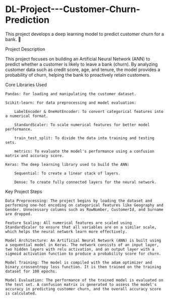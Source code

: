 # DL-Project---Customer-Churn-Prediction

This project develops a deep learning model to predict customer churn for a bank. 🏦

Project Description

This project focuses on building an Artificial Neural Network (ANN) to predict whether a customer is likely to leave a bank (churn). By analyzing customer data such as credit score, age, and tenure, the model provides a probability of churn, helping the bank to proactively retain customers.

Core Libraries Used

    Pandas: For loading and manipulating the customer dataset.

    Scikit-learn: For data preprocessing and model evaluation:

        LabelEncoder & OneHotEncoder: To convert categorical features into a numerical format.

        StandardScaler: To scale numerical features for better model performance.

        train_test_split: To divide the data into training and testing sets.

        metrics: To evaluate the model's performance using a confusion matrix and accuracy score.

    Keras: The deep learning library used to build the ANN:

        Sequential: To create a linear stack of layers.

        Dense: To create fully connected layers for the neural network.

Key Project Steps

    Data Preprocessing: The project begins by loading the dataset and performing one-hot encoding on categorical features like Geography and Gender. Unnecessary columns such as RowNumber, CustomerId, and Surname are dropped.

    Feature Scaling: All numerical features are scaled using StandardScaler to ensure that all variables are on a similar scale, which helps the neural network learn more effectively.

    Model Architecture: An Artificial Neural Network (ANN) is built using a sequential model in Keras. The network consists of an input layer, two hidden layers with relu activation, and an output layer with a sigmoid activation function to produce a probability score for churn.

    Model Training: The model is compiled with the adam optimizer and binary_crossentropy loss function. It is then trained on the training dataset for 100 epochs.

    Model Evaluation: The performance of the trained model is evaluated on the test set. A confusion matrix is generated to assess the model's accuracy in predicting customer churn, and the overall accuracy score is calculated.
